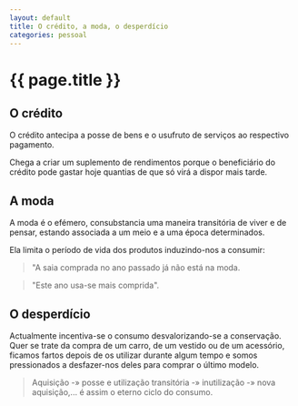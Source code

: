 ```yaml
---
layout: default
title: O crédito, a moda, o desperdício
categories: pessoal
---
```


# {{ page.title }}

## O crédito

O crédito antecipa a posse de bens e o usufruto de serviços ao respectivo pagamento.

Chega a criar um suplemento de rendimentos porque o beneficiário do crédito pode gastar hoje quantias de que só virá a dispor mais tarde.

## A moda

A moda é o efémero, consubstancia uma maneira transitória de viver e de pensar, estando associada a um meio e a uma época determinados.

Ela limita o período de vida dos produtos induzindo-nos a consumir:

> "A saia comprada no ano passado já não está na moda.

> "Este ano usa-se mais comprida".

## O desperdício

Actualmente incentiva-se o consumo desvalorizando-se a conservação. Quer se trate da compra de um carro, de um vestido ou de um acessório, ficamos fartos depois de os utilizar durante algum tempo e somos pressionados a desfazer-nos deles para comprar o último modelo.

> Aquisição -» posse e utilização transitória -» inutilização -» nova aquisição,... é assim o eterno ciclo do consumo.